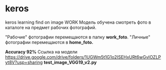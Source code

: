 # keros
keros learning find on image WORK
Модель обучена смотреть фото в каталоге на предмет рабочих фотографий. 

"Рабочие" фотографии перемещаются в папку <b>work_foto</b>. "Личные" фотографии перемещаются в <b>home_foto.</b>

<b>Accuracy 92%</b>
Ссылка на модели https://drive.google.com/drive/folders/1UGWm5t1G1o2ISEHxURt6wGvIOZLPyt8V?usp=sharing
<b>test_image_VGG19_v2.py</b>
